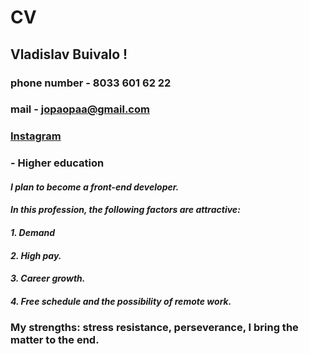 # CV
## Vladislav Buivalo !
### phone number - 8033 601 62 22
### mail - jopaopaa@gmail.com
### [Instagram](https://www.instagram.com/htc01k/)
### - Higher education
#### *I plan to become a front-end developer.*
#### *In this profession, the following factors are attractive:*
#### *1. Demand*
#### *2. High pay.*
#### *3. Career growth.*
#### *4. Free schedule and the possibility of remote work.*
### __My strengths: stress resistance, perseverance, I bring the matter to the end.__